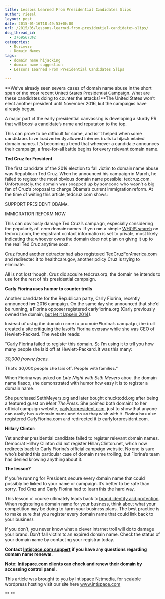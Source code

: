 ```yaml
---
title: Lessons Learned From Presidential Candidates Slips
author: riesal
layout: post
date: 2015-05-16T18:49:53+00:00
url: /2015/05/lessons-learned-from-presidential-candidates-slips/
dsq_thread_id:
  - 3769567302
categories:
  - Business
  - Domain Names
tags:
  - domain name hijacking
  - domain name suggestion
  - Lessons Learned From Presidential Candidates Slips

---
```

<article id="post-1605"> <section>**We’ve already seen several cases of domain name abuse in the short span of the most recent United States Presidential Campaign. What are these candidates doing to counter the attacks?**<span id="more-1605"></span>The United States won’t elect another president until November 2016, but the campaigns have already begun.</p> 

A major part of the early presidential canvassing is developing a sturdy PR that will boost a candidate’s name and reputation to the top.

This can prove to be difficult for some, and isn’t helped when some candidates have inadvertently allowed internet trolls to hijack related domain names. It’s becoming a trend that whenever a candidate announces their campaign, a free-for-all battle begins for every relevant domain name.

**Ted Cruz for President**

The first candidate of the 2016 election to fall victim to domain name abuse was Republican Ted Cruz. When he announced his campaign in March, he failed to register the most obvious domain name possible: tedcruz.com. Unfortunately, the domain was snapped up by someone who wasn’t a big fan of Cruz’s proposal to change Obama’s current immigration reform. At the time of writing this article, tedcruz.com shows:

SUPPORT PRESIDENT OBAMA.

IMMIGRATION REFORM NOW!

This can obviously damage Ted Cruz’s campaign, especially considering the popularity of .com domain names. If you run a simple [WHOIS search][1] on tedcruz.com, the registrant contact information is set to private, most likely indicating that whoever owns the domain does not plan on giving it up to the real Ted Cruz anytime soon.

Cruz found another detractor had also registered TedCruzForAmerica.com and redirected it to healthcare.gov, another policy Cruz is trying to eliminate.

All is not lost though. Cruz did acquire [tedcruz.org][2], the domain he intends to use for the rest of his presidential campaign.

**Carly Fiorina uses humor to counter trolls**

Another candidate for the Republican party, Carly Fiorina, recently announced her 2016 campaign. On the same day she announced that she’d be running, a Fiorina opposer registered carlyfiorina.org (Carly previously owned the domain, [but let it lapsein 2014][3]).

Instead of using the domain name to promote Fiorina’s campaign, the troll created a site critiquing the layoffs Fiorina oversaw while she was CEO of Hewlett-Packard. The website reads:

“Carly Fiorina failed to register this domain. So I’m using it to tell you how many people she laid off at Hewlett-Packard. It was this many:

_30,000 frowny faces._ 

That’s 30,000 people she laid off. People with families.”

When Fiorina was asked on _Late Night with Seth Meyers_ about the domain name fiasco, she demonstrated with humor how easy it is to register a domain name:



She purchased SethMeyers.org and later bought chucktodd.org after being a featured guest on _Meet The Press_. She pointed both domains to her official campaign website, [carlyforpresident.com][4], just to show that anyone can easily buy a domain name and do as they wish with it. Fiorina has also registered CarlyFiorina.com and redirected it to carlyforpresident.com.

**Hillary Clinton**

Yet another presidential candidate failed to register relevant domain names. Democrat Hillary Clinton did not register HillaryClinton.net, which now redirects back to Carly Fiorina’s official campaign website. No one is sure who’s behind this particular case of domain name trolling, but Fiorina’s team has denied knowing anything about it.

**The lesson?**

If you’re running for President, secure every domain name that could possibly be linked to your name or campaign. It’s better to be safe than sorry. Ted Cruz and Carly Fiorina had to learn this the hard way.

This lesson of course ultimately leads back to [brand identity and protection][5]. When registering a domain name for your business, think about what your competition may be doing to harm your business plans. The best practice is to make sure that you register every domain name that could link back to your business.

If you don’t, you never know what a clever internet troll will do to damage your brand. Don’t fall victim to an expired domain name. Check the status of your domain name by contacting your registrar today.

**Contact** [**Intispace.com support**][6] **if you have any questions regarding domain name renewal.**

**Note: [Intispace.com][7] clients can check and renew their domain by accessing control panel.**

This article was brought to you by Intispace Netmedia, for scalable wordpress hosting visit our site here <a href="https://intispace.com/" target="_blank">www.intispace.com</a>

** **</section> </article>

 [1]: http://whois.icann.org/en/lookup?name=tedcruz.com
 [2]: https://www.tedcruz.org/
 [3]: http://www.resell.biz/blog/whats-the-status-of-your-domain/
 [4]: https://carlyforpresident.com/
 [5]: http://www.uk2.net/blog/brand-protection-domain-name-registration/
 [6]: http://intispace.com/contact-us
 [7]: http://intispace.com